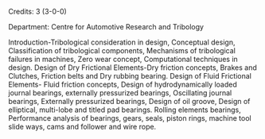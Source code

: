 Credits: 3 (3-0-0)

Department: Centre for Automotive Research and Tribology

Introduction-Tribological consideration in design, Conceptual design, Classification of tribological components, Mechanisms of tribological failures in machines, Zero wear concept, Computational techniques in design. Design of Dry Frictional Elements-Dry friction concepts, Brakes and Clutches, Friction belts and Dry rubbing bearing. Design of Fluid Frictional Elements- Fluid friction concepts, Design of hydrodynamically loaded journal bearings, externally pressurized bearings, Oscillating journal bearings, Externally pressurized bearings, Design of oil groove, Design of elliptical, multi-lobe and titled pad bearings. Rolling elements bearings, Performance analysis of bearings, gears, seals, piston rings, machine tool slide ways, cams and follower and wire rope.